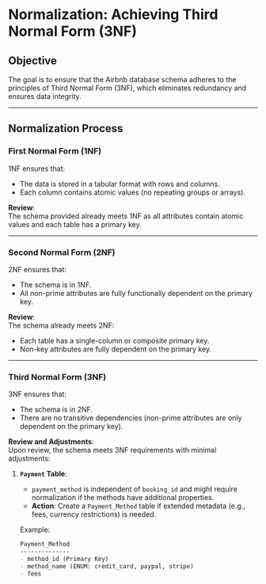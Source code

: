 # Normalization: Achieving Third Normal Form (3NF)

## **Objective**
The goal is to ensure that the Airbnb database schema adheres to the principles of Third Normal Form (3NF), which eliminates redundancy and ensures data integrity.

---

## **Normalization Process**

### **First Normal Form (1NF)**
1NF ensures that:
- The data is stored in a tabular format with rows and columns.
- Each column contains atomic values (no repeating groups or arrays).

**Review**:  
The schema provided already meets 1NF as all attributes contain atomic values and each table has a primary key.

---

### **Second Normal Form (2NF)**
2NF ensures that:
- The schema is in 1NF.
- All non-prime attributes are fully functionally dependent on the primary key.

**Review**:  
The schema already meets 2NF:
- Each table has a single-column or composite primary key.
- Non-key attributes are fully dependent on the primary key.

---

### **Third Normal Form (3NF)**
3NF ensures that:
- The schema is in 2NF.
- There are no transitive dependencies (non-prime attributes are only dependent on the primary key).

**Review and Adjustments**:  
Upon review, the schema meets 3NF requirements with minimal adjustments:

1. **`Payment` Table**:
   - `payment_method` is independent of `booking_id` and might require normalization if the methods have additional properties.  
   - **Action**: Create a `Payment_Method` table if extended metadata (e.g., fees, currency restrictions) is needed.

   Example:
   ```markdown
   Payment_Method
   --------------
   - method_id (Primary Key)
   - method_name (ENUM: credit_card, paypal, stripe)
   - fees
